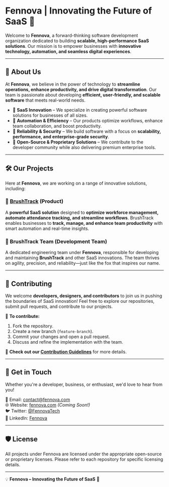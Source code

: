 # Fennova | Innovating the Future of SaaS 🚀

Welcome to **Fennova**, a forward-thinking software development organization dedicated to building **scalable, high-performance SaaS solutions**. Our mission is to empower businesses with **innovative technology, automation, and seamless digital experiences**.

---

## 📌 About Us

At **Fennova**, we believe in the power of technology to **streamline operations, enhance productivity, and drive digital transformation**. Our team is passionate about developing **efficient, user-friendly, and scalable software** that meets real-world needs.

- 🔹 **SaaS Innovation** – We specialize in creating powerful software solutions for businesses of all sizes.
- 🔹 **Automation & Efficiency** – Our products optimize workflows, enhance team collaboration, and boost productivity.
- 🔹 **Reliability & Security** – We build software with a focus on **scalability, performance, and enterprise-grade security**.
- 🔹 **Open-Source & Proprietary Solutions** – We contribute to the developer community while also delivering premium enterprise tools.

---

## 🛠 Our Projects

Here at **Fennova**, we are working on a range of innovative solutions, including:

### 🚀 [BrushTrack](#) (Product)
A **powerful SaaS solution** designed to **optimize workforce management, automate attendance tracking, and streamline workflows**. BrushTrack enables businesses to **track, manage, and enhance team productivity** with smart automation and real-time insights.

### 🦊 BrushTrack Team (Development Team)
A dedicated engineering team under **Fennova**, responsible for developing and maintaining **BrushTrack** and other SaaS innovations. The team thrives on agility, precision, and reliability—just like the fox that inspires our name.

---

## 🤝 Contributing

We welcome **developers, designers, and contributors** to join us in pushing the boundaries of SaaS innovation! Feel free to explore our repositories, submit pull requests, and contribute to our projects.

📜 **To contribute:**
1. Fork the repository.
2. Create a new branch (`feature-branch`).
3. Commit your changes and open a pull request.
4. Discuss and refine the implementation with the team.

🔹 **Check out our [Contribution Guidelines](CONTRIBUTING.md)** for more details.

---

## 📩 Get in Touch

Whether you're a developer, business, or enthusiast, we'd love to hear from you!

📧 Email: [contact@fennova.com](mailto:contact@fennova.com)  
🌐 Website: [fennova.com](#) *(Coming Soon!)*  
🐦 Twitter: [@FennovaTech](#)  
💼 LinkedIn: [Fennova](#)  

---

## 🛡 License

All projects under Fennova are licensed under the appropriate open-source or proprietary licenses. Please refer to each repository for specific licensing details.

---

💡 **Fennova – Innovating the Future of SaaS** 🚀
